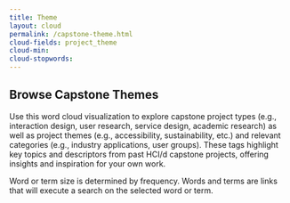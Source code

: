 ```yaml
---
title: Theme
layout: cloud
permalink: /capstone-theme.html
cloud-fields: project_theme
cloud-min: 
cloud-stopwords:
---
```


## Browse Capstone Themes


Use this word cloud visualization to explore capstone project types (e.g., interaction design, user research, service design, academic research) as well as project themes (e.g., accessibility, sustainability, etc.) and relevant categories (e.g., industry applications, user groups). These tags highlight key topics and descriptors from past HCI/d capstone projects, offering insights and inspiration for your own work.

Word or term size is determined by frequency. Words and terms are links that will execute a search on the selected word or term.